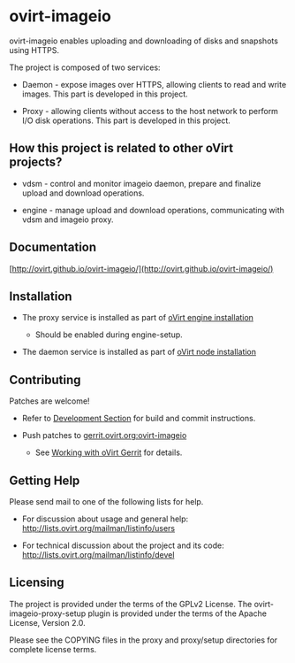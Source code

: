 # ovirt-imageio

ovirt-imageio enables uploading and downloading of disks and snapshots using HTTPS.

The project is composed of two services:

- Daemon - expose images over HTTPS, allowing clients to read and write images.
  This part is developed in this project.

- Proxy - allowing clients without access to the host network to perform
  I/O disk operations. This part is developed in this project.

## How this project is related to other oVirt projects?

- vdsm - control and monitor imageio daemon, prepare and finalize
  upload and download operations.

- engine - manage upload and download operations, communicating with
  vdsm and imageio proxy.

## Documentation

[http://ovirt.github.io/ovirt-imageio/](http://ovirt.github.io/ovirt-imageio/)

## Installation

- The proxy service is installed as part of [oVirt engine installation](https://www.ovirt.org/documentation/install-guide/chap-Installing_oVirt/)

    - Should be enabled during engine-setup.

- The daemon service is installed as part of [oVirt node installation](https://www.ovirt.org/node/)

## Contributing

Patches are welcome!

- Refer to [Development Section](http://ovirt.github.io/ovirt-imageio/development.html) for build and commit instructions.

- Push patches to [gerrit.ovirt.org:ovirt-imageio](https://gerrit.ovirt.org/#/admin/projects/ovirt-imageio)

    - See [Working with oVirt Gerrit](https://www.ovirt.org/develop/dev-process/working-with-gerrit/) for details.

## Getting Help

Please send mail to one of the following lists for help.

 - For discussion about usage and general help:
   http://lists.ovirt.org/mailman/listinfo/users

 - For technical discussion about the project and its code:
   http://lists.ovirt.org/mailman/listinfo/devel

## Licensing

The project is provided under the terms of the GPLv2 License.
The ovirt-imageio-proxy-setup plugin is provided under the terms of the
Apache License, Version 2.0.

Please see the COPYING files in the proxy and proxy/setup directories
for complete license terms.